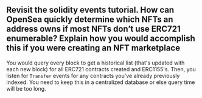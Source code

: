## Revisit the solidity events tutorial. How can OpenSea quickly determine which NFTs an address owns if most NFTs don’t use ERC721 enumerable? Explain how you would accomplish this if you were creating an NFT marketplace

You would query every block to get a historical list (that's updated with each new block) for all ERC721 contracts created and ERC1155's. Then, you listen for `Transfer` events for any contracts you've already previously indexed. You need to keep this in a centralized database or else query time will be too long.
